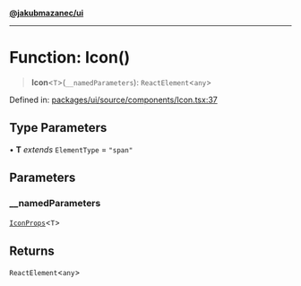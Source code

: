 [**@jakubmazanec/ui**](../README.md)

---

# Function: Icon()

> **Icon**\<`T`\>(`__namedParameters`): `ReactElement`\<`any`\>

Defined in:
[packages/ui/source/components/Icon.tsx:37](https://github.com/jakubmazanec/tools/blob/40ba1fb8bbde716fbe797d7886fffe14521e098a/packages/ui/source/components/Icon.tsx#L37)

## Type Parameters

• **T** _extends_ `ElementType` = `"span"`

## Parameters

### \_\_namedParameters

[`IconProps`](../type-aliases/IconProps.md)\<`T`\>

## Returns

`ReactElement`\<`any`\>
